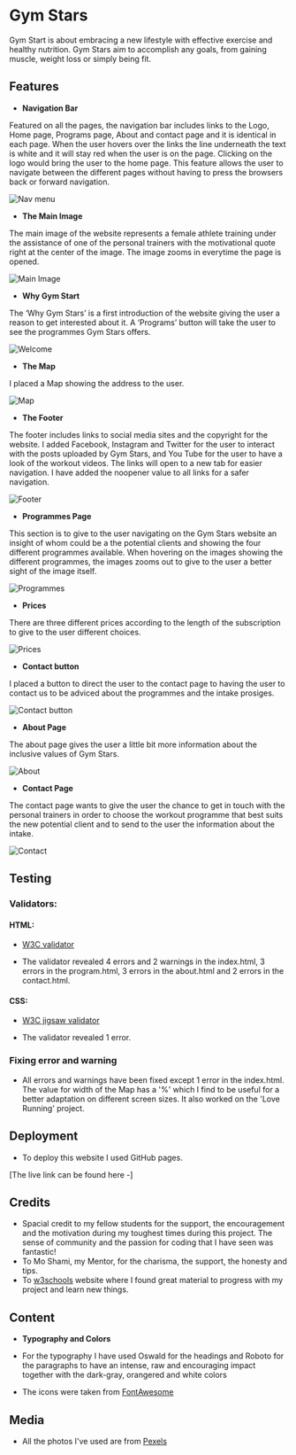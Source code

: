 # Gym Stars

Gym Start is about embracing a new lifestyle with effective exercise and healthy nutrition. Gym Stars aim to accomplish any goals, from gaining muscle, weight loss or simply being fit.

## Features

- __Navigation Bar__

Featured on all the pages, the navigation bar includes links to the Logo, Home page, Programs page, About and contact page and it is identical in each page. When the user hovers over the links the line underneath the text is white and it will stay red when the user is on the page.
Clicking on the logo would bring the user to the home page.
This feature allows the user to navigate between the different pages without having to press the browsers back or forward navigation.
 
![Nav menu](/assets/readme-images/nav-bar.png)

- __The Main Image__

The main image of the website represents a female athlete training under the assistance of one of the personal trainers with the motivational quote right at the center of the image. 
The image zooms in everytime the page is opened. 

![Main Image](/assets/readme-images/main-image.png)

- __Why Gym Start__

The ‘Why Gym Stars’ is a first introduction of the website giving  the user a reason to get interested about it.
A ‘Programs’ button will take the user to see the programmes Gym Stars offers.

![Welcome](/assets/readme-images/welcome.png)

- __The Map__

I placed a Map showing the address to the user.

![Map](/assets/readme-images/map.png)

- __The Footer__

The footer includes links to social media sites and the copyright for the website. I added Facebook, Instagram and Twitter for the user to interact with the posts uploaded by Gym Stars, and You Tube for the user to have a look of the workout videos. The links will open to a new tab for easier navigation. 
I have added the noopener value to all links for a safer navigation.

![Footer](/assets/readme-images/footer.png)

- __Programmes Page__

This section is to give to the user navigating on the Gym Stars website an insight of whom could be a the potential clients and showing the four different programmes available.
When hovering on the images showing the different programmes, the images zooms out to give to the user a better sight of the image itself.  

![Programmes](/assets/readme-images/programmes.png)

- __Prices__ 

There are three different prices according to the length of the subscription to give to the user different choices.

![Prices](/assets/readme-images/prices.png)

- __Contact button__

I placed a button to direct the user to the contact page to having the user to contact us to be adviced about the programmes and the intake prosiges.

![Contact button](/assets/readme-images/link-contact.png)

- __About Page__

The about  page gives the user a little bit more information about the inclusive values of Gym Stars.

![About](/assets/readme-images/about.png)

- __Contact Page__

The contact page wants to give the user the chance to get in touch with the personal trainers in order to choose the workout programme that best suits the new potential client and to send to the user  the information about the intake.

![Contact](/assets/readme-images/contact-form.png)

## Testing

### Validators:

#### HTML:
* [W3C validator](https://validator.w3.org/)

* The validator revealed 4 errors and 2 warnings in the index.html, 3 errors in the program.html, 3 errors in the about.html and 2 errors in the contact.html.

#### CSS:
* [W3C jigsaw validator](https://jigsaw.w3.org/css-validator/)

* The validator revealed 1 error.

### Fixing error and warning

* All errors and warnings have been fixed except 1 error in the index.html. The value for width of the Map has a '%' which I find to be useful for a better adaptation on different screen sizes. It also worked on the 'Love Running' project.


## Deployment

* To deploy this website I used GitHub pages.

[The live link can be found here -]

## Credits

* Spacial credit to my fellow students for the support, the encouragement and the motivation during my toughest times during this project. The sense of community and the passion for coding that I have seen was fantastic!
* To Mo Shami, my Mentor, for the charisma, the support, the honesty and tips.
* To [w3schools](https://www.w3schools.com/) website where I found great material to progress with my project and learn new things.


## Content

- __Typography and Colors__

* For the typography I have used Oswald for the headings and Roboto for the paragraphs to have an intense, raw and encouraging impact together with the dark-gray, orangered and white colors 

* The icons were taken from [FontAwesome](https://fontawesome.com)

## Media

* All the photos I've used are from [Pexels](https://www.pexels.com)














